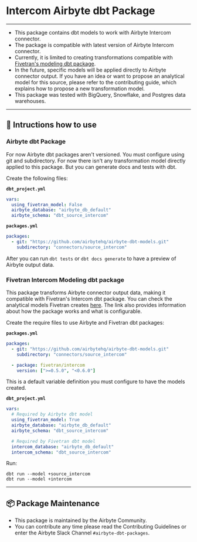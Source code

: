 # Intercom Airbyte dbt Package

---

- This package contains dbt models to work with Airbyte Intercom connector.
- The package is compatible with latest version of Airbyte Intercom connector.
- Currently, it is limited to creating transformations compatible with [Fivetran's modeling dbt package](https://github.com/fivetran/dbt_intercom/tree/main).
- In the future, specific models will be applied directly to Airbyte connector output. If you have an idea or want to propose an analytical model for this source, please refer to the contributing guide, which explains how to propose a new transformation model.
- This package was tested with BigQuery, Snowflake, and Postgres data warehouses.

---

## 🎯 Intructions how to use

### Airbyte dbt Package

For now Airbyte dbt packages aren't versioned. You must configure using git and subdirectory. For now there isn't any transformation model directly applied to this package. But you can generate docs and tests with dbt.

Create the following files:

**`dbt_project.yml`**

```yaml
vars:
  using_fivetran_model: False
  airbyte_database: "airbyte_db_default"
  airbyte_schema: "dbt_source_intercom"
```

**`packages.yml`**

```yaml
packages:
  - git: "https://github.com/airbytehq/airbyte-dbt-models.git"
    subdirectory: "connectors/source_intercom"
```

After you can run `dbt tests` or `dbt docs generate` to have a preview of Airbyte output data.

### Fivetran Intercom Modeling dbt package

This package transforms Airbyte connector output data, making it compatible with Fivetran's Intercom dbt package. You can check the analytical models Fivetran creates [here](https://github.com/fivetran/dbt_intercom/tree/main?tab=readme-ov-file#-what-does-this-dbt-package-do). The link also provides information about how the package works and what is configurable.

Create the require files to use Airbyte and Fivetran dbt packages:

**`packages.yml`**

```yaml
packages:
  - git: "https://github.com/airbytehq/airbyte-dbt-models.git"
    subdirectory: "connectors/source_intercom"

  - package: fivetran/intercom
    version: [">=0.5.0", "<0.6.0"]
```

This is a default variable definition you must configure to have the models created.

**`dbt_project.yml`**

```yaml
vars:
  # Required by Airbyte dbt model
  using_fivetran_model: True
  airbyte_database: "airbyte_db_default"
  airbyte_schema: "dbt_source_intercom"

  # Required by Fivetran dbt model
  intercom_database: "airbyte_db_default"
  intercom_schema: "dbt_source_intercom"
```

Run:

```shell
dbt run --model +source_intercom
dbt run --model +intercom
```

---

## :package: Package Maintenance

- This package is maintained by the Airbyte Community.
- You can contribute any time please read the Contributing Guidelines or enter the Airbyte Slack Channel `#airbyte-dbt-packages`.
